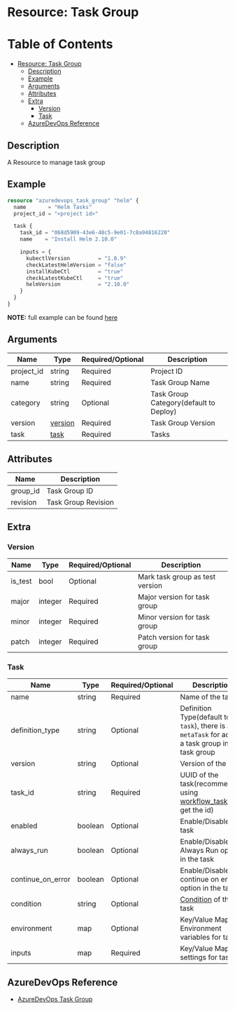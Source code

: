 # Resource: Task Group

Table of Contents
=================

   * [Resource: Task Group](#resource-task-group)
      * [Description](#description)
      * [Example](#example)
      * [Arguments](#arguments)
      * [Attributes](#attributes)
      * [Extra](#extra)
          * [Version](#version)
          * [Task](#task)
      * [AzureDevOps Reference](#azuredevops-reference)

## Description

A Resource to manage task group

## Example

```terraform
resource "azuredevops_task_group" "helm" {
  name       = "Helm Tasks"
  project_id = "<project id>"

  task {
    task_id = "068d5909-43e6-48c5-9e01-7c8a94816220"
    name    = "Install Helm 2.10.0"

    inputs = {
      kubectlVersion         = "1.8.9"
      checkLatestHelmVersion = "false"
      installKubeCtl         = "true"
      checkLatestKubeCtl     = "true"
      helmVersion            = "2.10.0"
    }
  }
}
```

**NOTE:** full example can be found [here](../../examples/r/task_group/main.tf)

## Arguments

| Name | Type | Required/Optional | Description |
|------|------|-------------------|-------------|
| project_id | string | Required | Project ID |
| name | string | Required | Task Group Name |
| category | string | Optional | Task Group Category(default to Deploy) |
| version | [version](#version) | Required | Task Group Version |
| task | [task](#task) | Required | Tasks |

## Attributes

| Name | Description |
|------|-------------|
| group_id | Task Group ID | 
| revision | Task Group Revision | 

## Extra

### Version

| Name | Type | Required/Optional | Description |
|------|------|-------------------|-------------|
| is_test | bool | Optional | Mark task group as test version |
| major | integer | Required | Major version for task group |
| minor | integer | Required | Minor version for task group |
| patch | integer | Required | Patch version for task group |

### Task

| Name | Type | Required/Optional | Description |
|------|------|-------------------|-------------|
| name | string | Required | Name of the task |
| definition_type | string | Optional | Definition Type(default to `task`), there is also `metaTask` for adding a task group into a task group |
| version | string | Optional | Version of the task |
| task_id | string | Required | UUID of the task(recommended using [workflow_task](../d/workflow_task.md) to get the id)  |
| enabled | boolean | Optional | Enable/Disable the task |
| always_run | boolean | Optional | Enable/Disable Always Run option in the task |
| continue_on_error | boolean | Optional | Enable/Disable continue on error option in the task |
| condition | string | Optional | [Condition](https://docs.microsoft.com/en-us/azure/devops/pipelines/process/expressions?view=azure-devops#job-status-functions) of the task |
| environment | map | Optional | Key/Value Map of Environment variables for task |
| inputs | map | Required | Key/Value Map of settings for task |

## AzureDevOps Reference

- [AzureDevOps Task Group](https://docs.microsoft.com/en-us/azure/devops/pipelines/library/task-groups?view=azure-devops)
